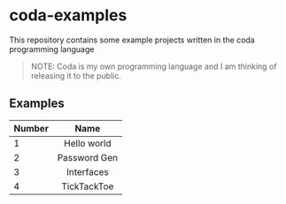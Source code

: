 # coda-examples
This repository contains some example projects written in the coda programming language
> NOTE: Coda is my own programming language and I am thinking of releasing it to the public.

## Examples

| Number        | Name          |
| ------------- |:-------------:|
| 1             | Hello world   |
| 2             | Password Gen  |
| 3             | Interfaces    |
| 4             | TickTackToe   |